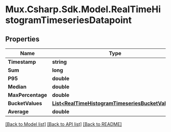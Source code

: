 # Mux.Csharp.Sdk.Model.RealTimeHistogramTimeseriesDatapoint

## Properties

Name | Type | Description | Notes
------------ | ------------- | ------------- | -------------
**Timestamp** | **string** |  | [optional] 
**Sum** | **long** |  | [optional] 
**P95** | **double** |  | [optional] 
**Median** | **double** |  | [optional] 
**MaxPercentage** | **double** |  | [optional] 
**BucketValues** | [**List&lt;RealTimeHistogramTimeseriesBucketValues&gt;**](RealTimeHistogramTimeseriesBucketValues.md) |  | [optional] 
**Average** | **double** |  | [optional] 

[[Back to Model list]](../README.md#documentation-for-models) [[Back to API list]](../README.md#documentation-for-api-endpoints) [[Back to README]](../README.md)

